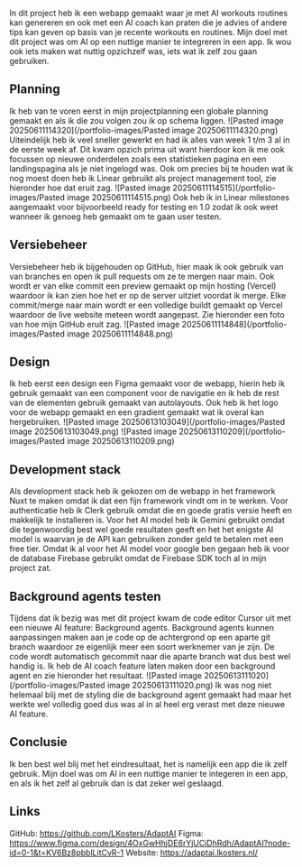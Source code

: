 In dit project heb ik een webapp gemaakt waar je met AI workouts routines kan genereren en ook met een AI coach kan praten die je advies of andere tips kan geven op basis van je recente workouts en routines. Mijn doel met dit project was om AI op een nuttige manier te integreren in een app. Ik wou ook iets maken wat nuttig opzichzelf was, iets wat ik zelf zou gaan gebruiken.

## Planning
Ik heb van te voren eerst in mijn projectplanning een globale planning gemaakt en als ik die zou volgen zou ik op schema liggen.
![Pasted image 20250611114320](/portfolio-images/Pasted image 20250611114320.png)
Uiteindelijk heb ik veel sneller gewerkt en had ik alles van week 1 t/m 3 al in de eerste week af. Dit kwam opzich prima uit want hierdoor kon ik me ook focussen op nieuwe onderdelen zoals een statistieken pagina en een landingspagina als je niet ingelogd was. Ook om precies bij te houden wat ik nog moest doen heb ik Linear gebruikt als project management tool, zie hieronder hoe dat eruit zag.
![Pasted image 20250611114515](/portfolio-images/Pasted image 20250611114515.png)
Ook heb ik in Linear milestones aangemaakt voor bijvoorbeeld ready for testing en 1.0 zodat ik ook weet wanneer ik genoeg heb gemaakt om te gaan user testen.

## Versiebeheer
Versiebeheer heb ik bijgehouden op GitHub, hier maak ik ook gebruik van van branches en open ik pull requests om ze te mergen naar main. Ook wordt er van elke commit een preview gemaakt op mijn hosting (Vercel) waardoor ik kan zien hoe het er op de server uitziet voordat ik merge. Elke commit/merge naar main wordt er een volledige buildt gemaakt op Vercel waardoor de live website meteen wordt aangepast. Zie hieronder een foto van hoe mijn GitHub eruit zag.
![Pasted image 20250611114848](/portfolio-images/Pasted image 20250611114848.png)

## Design
Ik heb eerst een design een Figma gemaakt voor de webapp, hierin heb ik gebruik gemaakt van een component voor de navigatie en ik heb de rest van de elementen gebruik gemaakt van autolayouts. Ook heb ik het logo voor de webapp gemaakt en een gradient gemaakt wat ik overal kan hergebruiken.
![Pasted image 20250613103049](/portfolio-images/Pasted image 20250613103049.png)
![Pasted image 20250613110209](/portfolio-images/Pasted image 20250613110209.png)

## Development stack
Als development stack heb ik gekozen om de webapp in het framework Nuxt te maken omdat ik dat een fijn framework vindt om in te werken. Voor authenticatie heb ik Clerk gebruik omdat die en goede gratis versie heeft en makkelijk te installeren is. Voor het AI model heb ik Gemini gebruikt omdat die tegenwoordig best wel goede resultaten geeft en het het enigste AI model is waarvan je de API kan gebruiken zonder geld te betalen met een free tier. Omdat ik al voor het AI model voor google ben gegaan heb ik voor de database Firebase gebruikt omdat de Firebase SDK toch al in mijn project zat.

## Background agents testen
Tijdens dat ik bezig was met dit project kwam de code editor Cursor uit met een nieuwe AI feature: Background agents. Background agents kunnen aanpassingen maken aan je code op de achtergrond op een aparte git branch waardoor ze eigenlijk meer een soort werknemer van je zijn. De code wordt automatisch gecommit naar die aparte branch wat dus best wel handig is. Ik heb de AI coach feature laten maken door een background agent en zie hieronder het resultaat.
![Pasted image 20250613111020](/portfolio-images/Pasted image 20250613111020.png)
Ik was nog niet helemaal blij met de styling die de background agent gemaakt had maar het werkte wel volledig goed dus was al in al heel erg verast met deze nieuwe AI feature.

## Conclusie
Ik ben best wel blij met het eindresultaat, het is namelijk een app die ik zelf gebruik. Mijn doel was om AI in een nuttige manier te integeren in een app, en als ik het zelf al gebruik dan is dat zeker wel geslaagd.

## Links
GitHub: https://github.com/LKosters/AdaptAI
Figma: https://www.figma.com/design/4OxGwHhjDE6rYjUCiDhRdh/AdaptAI?node-id=0-1&t=KV6Bz8pbblLitCvR-1
Website: https://adaptai.lkosters.nl/